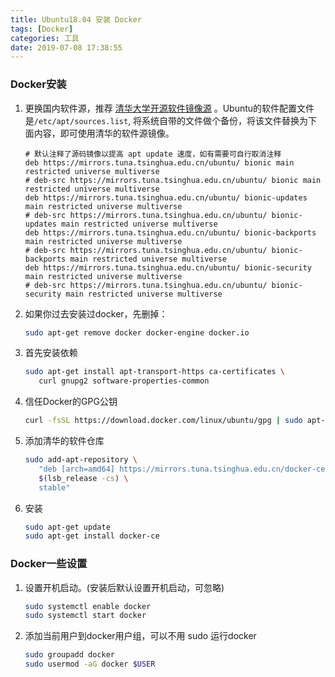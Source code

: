 ```yaml
---
title: Ubuntu18.04 安装 Docker
tags: [Docker]
categories: 工具
date: 2019-07-08 17:38:55
---
```


### Docker安装

1. 更换国内软件源，推荐 [清华大学开源软件镜像源](https://mirrors.tuna.tsinghua.edu.cn/help/ubuntu/) 。Ubuntu的软件配置文件是`/etc/apt/sources.list`, 将系统自带的文件做个备份，将该文件替换为下面内容，即可使用清华的软件源镜像。

   ```
   # 默认注释了源码镜像以提高 apt update 速度，如有需要可自行取消注释
   deb https://mirrors.tuna.tsinghua.edu.cn/ubuntu/ bionic main restricted universe multiverse
   # deb-src https://mirrors.tuna.tsinghua.edu.cn/ubuntu/ bionic main restricted universe multiverse
   deb https://mirrors.tuna.tsinghua.edu.cn/ubuntu/ bionic-updates main restricted universe multiverse
   # deb-src https://mirrors.tuna.tsinghua.edu.cn/ubuntu/ bionic-updates main restricted universe multiverse
   deb https://mirrors.tuna.tsinghua.edu.cn/ubuntu/ bionic-backports main restricted universe multiverse
   # deb-src https://mirrors.tuna.tsinghua.edu.cn/ubuntu/ bionic-backports main restricted universe multiverse
   deb https://mirrors.tuna.tsinghua.edu.cn/ubuntu/ bionic-security main restricted universe multiverse
   # deb-src https://mirrors.tuna.tsinghua.edu.cn/ubuntu/ bionic-security main restricted universe multiverse
   ```

   <!-- more -->

2. 如果你过去安装过docker，先删掉：

   ```bash
   sudo apt-get remove docker docker-engine docker.io
   ```

3. 首先安装依赖

   ```bash
   sudo apt-get install apt-transport-https ca-certificates \
      curl gnupg2 software-properties-common
   ```

4. 信任Docker的GPG公钥

   ```bash
   curl -fsSL https://download.docker.com/linux/ubuntu/gpg | sudo apt-key add -
   ```

5. 添加清华的软件仓库

   ```bash
   sudo add-apt-repository \
      "deb [arch=amd64] https://mirrors.tuna.tsinghua.edu.cn/docker-ce/linux/ubuntu \
      $(lsb_release -cs) \
      stable"
   ```

6. 安装

   ```bash
   sudo apt-get update
   sudo apt-get install docker-ce
   ```

### Docker一些设置

1. 设置开机启动。(安装后默认设置开机启动，可忽略)

   ```bash
   sudo systemctl enable docker
   sudo systemctl start docker
   ```

2. 添加当前用户到docker用户组，可以不用 sudo 运行docker

   ```bash
   sudo groupadd docker
   sudo usermod -aG docker $USER
   ```

   